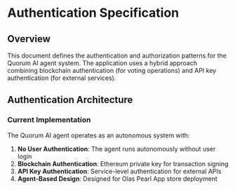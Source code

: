 # Authentication Specification

## Overview

This document defines the authentication and authorization patterns for the Quorum AI agent system. The application uses a hybrid approach combining blockchain authentication (for voting operations) and API key authentication (for external services).

## Authentication Architecture

### Current Implementation

The Quorum AI agent operates as an autonomous system with:

1. **No User Authentication**: The agent runs autonomously without user login
2. **Blockchain Authentication**: Ethereum private key for transaction signing
3. **API Key Authentication**: Service-level authentication for external APIs
4. **Agent-Based Design**: Designed for Olas Pearl App store deployment

